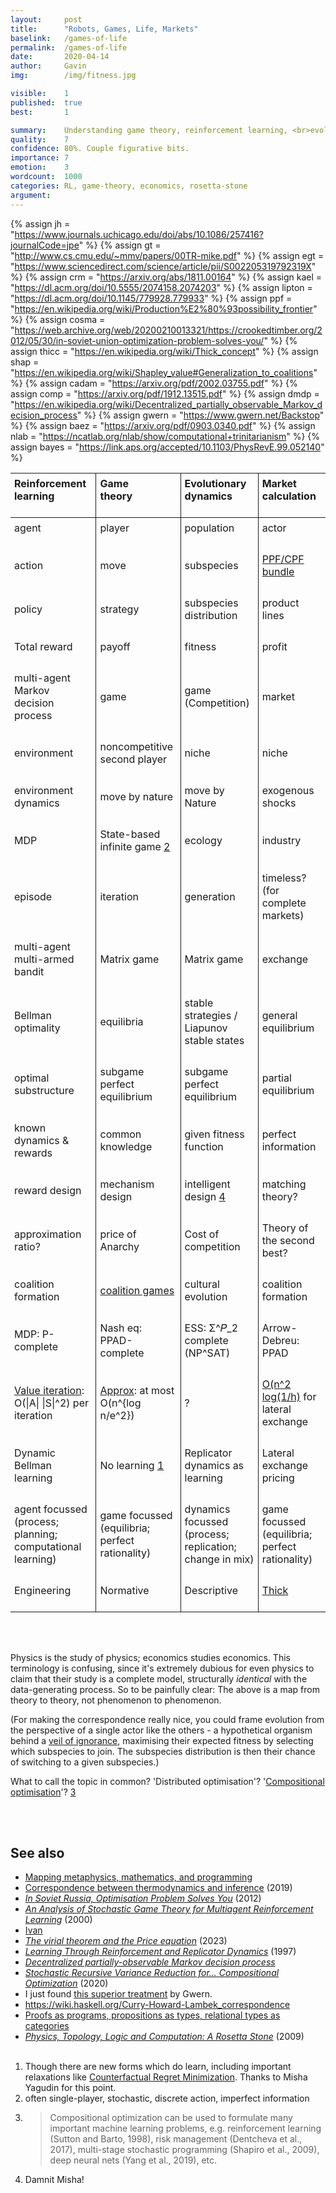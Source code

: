 ```yaml
---
layout: 	post
title: 		"Robots, Games, Life, Markets"
baselink:	/games-of-life
permalink:	/games-of-life
date:		2020-04-14
author:		Gavin   
img:		/img/fitness.jpg

visible:	1
published:	true
best: 		1

summary: 	Understanding game theory, reinforcement learning, <br>evolutionary dynamics, & economic calculation, with each other.
quality:    7
confidence:	80%. Couple figurative bits.
importance:	7
emotion:	3
wordcount:	1000
categories:	RL, game-theory, economics, rosetta-stone
argument:	
---
```


{%	assign jh = "https://www.journals.uchicago.edu/doi/abs/10.1086/257416?journalCode=jpe"	%}
{%	assign gt = "http://www.cs.cmu.edu/~mmv/papers/00TR-mike.pdf" 	%}
{%	assign egt = "https://www.sciencedirect.com/science/article/pii/S002205319792319X" 	%}
{%	assign crm = "https://arxiv.org/abs/1811.00164"	%}
{%	assign kael = "https://dl.acm.org/doi/10.5555/2074158.2074203"	%}
{%	assign lipton = "https://dl.acm.org/doi/10.1145/779928.779933"	%}
{%	assign ppf = "https://en.wikipedia.org/wiki/Production%E2%80%93possibility_frontier"		%}
{%	assign cosma = "https://web.archive.org/web/20200210013321/https://crookedtimber.org/2012/05/30/in-soviet-union-optimization-problem-solves-you/"	%}
{%	assign thicc = "https://en.wikipedia.org/wiki/Thick_concept"		%}
{%	assign shap = "https://en.wikipedia.org/wiki/Shapley_value#Generalization_to_coalitions"		%}
{%	assign cadam = "https://arxiv.org/pdf/2002.03755.pdf"		%}
{%	assign comp = "https://arxiv.org/pdf/1912.13515.pdf"		%}
{%	assign dmdp = "https://en.wikipedia.org/wiki/Decentralized_partially_observable_Markov_decision_process"	%}
{%	assign gwern = "https://www.gwern.net/Backstop"		%}
{%	assign baez = "https://arxiv.org/pdf/0903.0340.pdf"		%}
{%	assign nlab = "https://ncatlab.org/nlab/show/computational+trinitarianism"		%}
{%	assign bayes = "https://link.aps.org/accepted/10.1103/PhysRevE.99.052140"	%}


<style type="text/css">
	.tg {
		border-collapse:collapse;
		border-spacing: 50px 0;
	}
	td, th {
  		padding: 6px;
  		padding-bottom: 24px;
	}
	th {
		border-bottom: 1px solid; 

		text-align: left;
	}
	table th + th, td + td { 
		border-left: 1px solid; 
	}


</style>
<center>
<table class="tg">
  <tr>
    <th>Reinforcement<br>learning</th>
    <th>Game<br>theory</th>
    <th>Evolutionary dynamics</th>
    <th>Market<br>calculation</th>
  </tr>
<!--  -->
	<tr>
		<td>agent</td>
		<td>player</td>
		<td>population</td>
		<td>actor</td>
	</tr>
	<tr>
		<td>action </td>
		<td>move</td>
		<td>subspecies</td>
		<td><a href="{{ppf}}">PPF/CPF bundle</a></td>
	</tr>
	<tr>
		<td>policy </td>
		<td>strategy</td>
		<td>subspecies distribution</td>
		<td>product lines</td>
	</tr>
	<tr>
		<td>Total reward </td>
		<td>payoff</td>
		<td>fitness</td>
		<td> profit </td>
	</tr>
	<tr>
		<td>multi-agent Markov<br> decision process</td>
		<td>game</td>
		<td>game (Competition)</td>
		<td>market</td>
	</tr>
	<tr>
		<td>environment</td>
		<td>noncompetitive <br>second player</td>
		<td>niche</td>
		<td>niche  </td>
	</tr>
	<tr>
		<td>environment dynamics</td>
		<td>move by nature</td>
		<td>move by Nature</td>
		<td>exogenous shocks  </td>
	</tr>
	<tr>
		<td>MDP</td>
		<td>
			State-based infinite game 
			<a href="#fn:2" id="fnref:2">2</a>
		</td>
		<td>ecology</td>
		<td>industry  </td>
	</tr>
	<tr>
		<td>episode</td>
		<td>iteration</td>
		<td>generation</td>
		<td>timeless?<br> (for complete markets)  </td>
	</tr>
	<tr>
		<td>multi-agent multi-armed bandit</td>
		<td>Matrix game</td>
		<td>Matrix game</td>
		<td>exchange</td>
	</tr>
	<tr>
		<td>Bellman optimality</td>
		<td>equilibria</td>
		<td>stable strategies /<br>Liapunov stable states</td>
		<td>general equilibrium  </td>
	</tr>
	<tr>
		<td>optimal substructure</td>
		<td>subgame perfect <br>equilibrium</td>
		<td>subgame perfect <br>equilibrium</td>
		<td>partial equilibrium  </td>
	</tr>
	<tr>
		<td>known dynamics & rewards</td>
		<td>common knowledge</td>
		<td>given fitness function</td>
		<td>perfect information  </td>
	</tr>
	<tr>
		<td>reward design</td>
		<td>mechanism design</td>
		<td>
			intelligent design 
			<a href="#fn:4" id="fnref:4">4</a>
		</td>
		<td>matching theory?</td>
	</tr>
	<tr>
		<td>approximation ratio?</td>
		<td>price of Anarchy</td>
		<td>Cost of competition</td>
		<td>Theory of the second best?</td>
	</tr>
	<tr>
		<td>coalition formation</td>
		<td><a href="{{shap}}">coalition games</a></td>
		<td>cultural evolution</td>
		<td>coalition formation</td>
	</tr>
	<tr> <!-- N =|S|  and M = |A| -->
		<td>
			MDP: P-complete
		</td>
		<!--  -->
		<td>Nash eq: PPAD-complete</td>
		<!--  -->
		<td>ESS: Σ^𝑃_2 complete (NP^SAT)  </td>
		<!--  -->
		<td>Arrow-Debreu: PPAD  </td>
	</tr>
	<tr>
		<td>
			<a href="{{kael}}">Value iteration</a>: O(|A| |S|^2) per iteration
		</td>
		<td>
			<a href="{{lipton}}">Approx</a>: at most <br>O(n^{log n/e^2})  
		</td>
		<td>?</td>
		<td><a href="{{cosma}}">O(n^2 log(1/h)</a> for lateral exchange  </td>
	</tr>
	<tr>
		<td>Dynamic Bellman learning</td>
		<td>No learning 
			<a href="#fn:1" id="fnref:1">1</a>
		</td>
		<td>Replicator dynamics as learning</td>
		<td>Lateral exchange pricing </td>
	</tr>
	<tr>
		<td>agent focussed <br>(process; planning;<br> computational learning)</td>
		<td>game focussed <br>(equilibria; perfect rationality)</td>
		<td>dynamics focussed <br>(process; replication;<br> change in mix)</td>
		<td>game focussed <br>(equilibria; perfect rationality)</td>
	</tr>
	<tr>
		<td>Engineering</td>
		<td>Normative</td>
		<td>Descriptive</td>
		<td><a href="{{thicc}}">Thick</a></td>
	</tr>

</table>
</center>
<br><br>

Physics is the study of physics; economics studies economics. This terminology is confusing, since it's extremely dubious for even physics to claim that their study is a complete model, structurally _identical_ with the data-generating process. So to be painfully clear: The above is a map from theory to theory, not phenomenon to phenomenon.

(For making the correspondence really nice, you could frame evolution from the perspective of a single actor like the others - a hypothetical organism behind a <a href="{{jh}}">veil of ignorance</a>, maximising their expected fitness by selecting which subspecies to join. The subspecies distribution is then their chance of switching to a given subspecies.)
<br>

What to call the topic in common? 'Distributed optimisation'? '<a href="{{cadam}}">Compositional</a> <a href="{{comp}}">optimisation</a>'? <a href="#fn:3" id="fnref:3">3</a>

<br><br>


## See also

* <a href="/conversion">Mapping metaphysics, mathematics, and programming</a>
* <a href="{{bayes}}">Correspondence between thermodynamics and inference</a> (2019)
* _<a href="{{cosma}}">In Soviet Russia, Optimisation Problem Solves You</a>_ (2012)
* _<a href="{{gt}}">An Analysis of Stochastic Game Theory for Multiagent
Reinforcement Learning</a>_ (2000)
* [Ivan](https://x.com/IvanVendrov/status/1876638778238046422)
* _<a href="https://twitter.com/lpachter/status/1734657309966778393">The virial theorem and the Price equation</a>_ (2023)
* _<a href="{{egt}}">Learning Through Reinforcement and Replicator Dynamics</a>_ (1997)
* _<a href="{{dmdp}}">Decentralized partially-observable Markov decision process</a>_
* _<a href="{{comp}}">Stochastic Recursive Variance Reduction for... Compositional Optimization</a>_ (2020)
* I just found <a href="{{gwern}}">this superior treatment</a> by Gwern.
* https://wiki.haskell.org/Curry-Howard-Lambek_correspondence
* <a href="{{nlab}}">Proofs as programs, propositions as types, relational types as categories</a>
* _<a href="{{baez}}">Physics, Topology, Logic and Computation: A Rosetta Stone</a>_ (2009)
<br><br>




<div class="footnotes">

<ol>
    <!-- 1 -->
    <li class="footnote" id="fn:1">
    	Though there are new forms which do learn, including important relaxations like <a href="{{crm}}">Counterfactual Regret Minimization</a>. Thanks to Misha Yagudin for this point.
    </li>
<!--  -->
	<li class="footnote" id="fn:2">
    	often single-player, stochastic, discrete action, imperfect information
	</li>
<!--  -->
	<li class="footnote" id="fn:3">
		<blockquote>
			Compositional optimization can be used to formulate many important machine learning problems, e.g. reinforcement learning (Sutton and Barto, 1998), risk management (Dentcheva et al., 2017), multi-stage stochastic programming (Shapiro et al., 2009), deep neural nets (Yang et al., 2019), etc.
		</blockquote>
	</li>
<!--  -->
	<li class="footnote" id="fn:4">
		Damnit Misha!
	</li>
</ol>

</div>


<br><br>